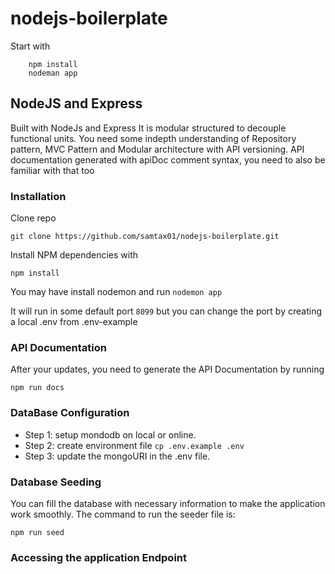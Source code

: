 # nodejs-boilerplate
Start with 
```shell
    npm install
    nodeman app
```


## NodeJS and Express
Built with NodeJs and Express
It is modular structured to decouple functional units. You need some indepth understanding of Repository pattern, MVC Pattern and Modular architecture
with API versioning. API documentation generated with apiDoc comment syntax, you need to also be familiar with that too



### Installation
Clone repo 

`git clone https://github.com/samtax01/nodejs-boilerplate.git`

Install NPM dependencies with 


``npm install``

You may have install nodemon and run `nodemon app`

It will run in some default port `8099` but you can change the port by creating a local .env from .env-example

### API Documentation
After your updates, you need to generate the API Documentation by running

````npm run docs````

### DataBase Configuration

- Step 1: setup mondodb on local or  online. 
- Step 2: create environment file `cp .env.example .env`
- Step 3: update the mongoURI in the .env file.  

### Database Seeding 
You can fill the database with necessary information to make the application work smoothly.
The command to run the seeder file is:

````npm run seed````

### Accessing the application Endpoint 
